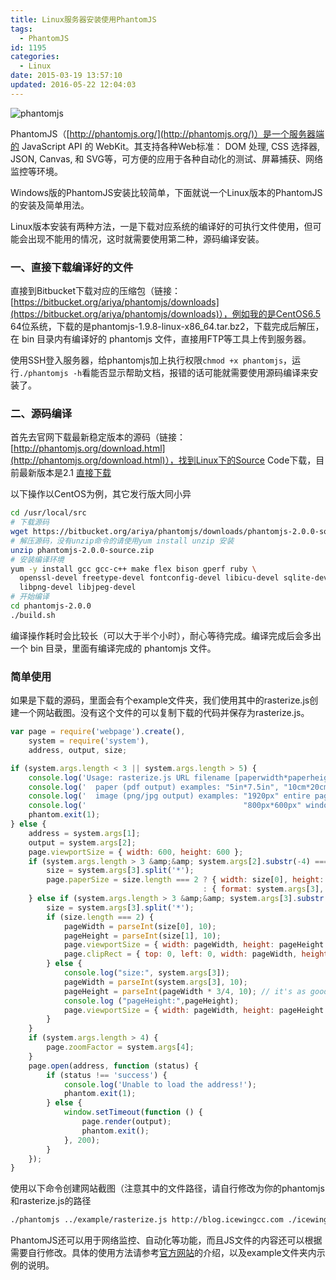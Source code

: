 ```yaml
---
title: Linux服务器安装使用PhantomJS
tags:
  - PhantomJS
id: 1195
categories:
  - Linux
date: 2015-03-19 13:57:10
updated: 2016-05-22 12:04:03
---
```


![phantomjs](https://cdn.icewing.cc/wp-content/uploads/2015/03/phantomjs.jpg)

PhantomJS（[http://phantomjs.org/](http://phantomjs.org/)）是一个服务器端的 JavaScript API 的 WebKit。其支持各种Web标准： DOM 处理, CSS 选择器, JSON, Canvas, 和 SVG等，可方便的应用于各种自动化的测试、屏幕捕获、网络监控等环境。

Windows版的PhantomJS安装比较简单，下面就说一个Linux版本的PhantomJS的安装及简单用法。

Linux版本安装有两种方法，一是下载对应系统的编译好的可执行文件使用，但可能会出现不能用的情况，这时就需要使用第二种，源码编译安装。

### 一、直接下载编译好的文件

直接到Bitbucket下载对应的压缩包（链接：[https://bitbucket.org/ariya/phantomjs/downloads](https://bitbucket.org/ariya/phantomjs/downloads)），例如我的是CentOS6.5 64位系统，下载的是phantomjs-1.9.8-linux-x86_64.tar.bz2，下载完成后解压，在 bin 目录内有编译好的 phantomjs 文件，直接用FTP等工具上传到服务器。

使用SSH登入服务器，给phantomjs加上执行权限`chmod +x phantomjs`，运行`./phantomjs -h`看能否显示帮助文档，报错的话可能就需要使用源码编译来安装了。

### 二、源码编译

首先去官网下载最新稳定版本的源码（链接：[http://phantomjs.org/download.html](http://phantomjs.org/download.html)），找到Linux下的Source Code下载，目前最新版本是2.1 [直接下载](https://bitbucket.org/ariya/phantomjs/downloads/phantomjs-2.1.1-linux-x86_64.tar.bz2)

以下操作以CentOS为例，其它发行版大同小异

```bash
cd /usr/local/src
# 下载源码
wget https://bitbucket.org/ariya/phantomjs/downloads/phantomjs-2.0.0-source.zip
# 解压源码，没有unzip命令的请使用yum install unzip 安装
unzip phantomjs-2.0.0-source.zip
# 安装编译环境
yum -y install gcc gcc-c++ make flex bison gperf ruby \
  openssl-devel freetype-devel fontconfig-devel libicu-devel sqlite-devel \
  libpng-devel libjpeg-devel
# 开始编译
cd phantomjs-2.0.0
./build.sh
```

编译操作耗时会比较长（可以大于半个小时），耐心等待完成。编译完成后会多出一个 bin 目录，里面有编译完成的 phantomjs 文件。

### 简单使用

如果是下载的源码，里面会有个example文件夹，我们使用其中的rasterize.js创建一个网站截图。没有这个文件的可以复制下载的代码并保存为rasterize.js。

```js
var page = require('webpage').create(),
    system = require('system'),
    address, output, size;

if (system.args.length < 3 || system.args.length > 5) {
    console.log('Usage: rasterize.js URL filename [paperwidth*paperheight|paperformat] [zoom]');
    console.log('  paper (pdf output) examples: "5in*7.5in", "10cm*20cm", "A4", "Letter"');
    console.log('  image (png/jpg output) examples: "1920px" entire page, window width 1920px');
    console.log('                                   "800px*600px" window, clipped to 800x600');
    phantom.exit(1);
} else {
    address = system.args[1];
    output = system.args[2];
    page.viewportSize = { width: 600, height: 600 };
    if (system.args.length > 3 &amp;&amp; system.args[2].substr(-4) === ".pdf") {
        size = system.args[3].split('*');
        page.paperSize = size.length === 2 ? { width: size[0], height: size[1], margin: '0px' }
                                           : { format: system.args[3], orientation: 'portrait', margin: '1cm' };
    } else if (system.args.length > 3 &amp;&amp; system.args[3].substr(-2) === "px") {
        size = system.args[3].split('*');
        if (size.length === 2) {
            pageWidth = parseInt(size[0], 10);
            pageHeight = parseInt(size[1], 10);
            page.viewportSize = { width: pageWidth, height: pageHeight };
            page.clipRect = { top: 0, left: 0, width: pageWidth, height: pageHeight };
        } else {
            console.log("size:", system.args[3]);
            pageWidth = parseInt(system.args[3], 10);
            pageHeight = parseInt(pageWidth * 3/4, 10); // it's as good an assumption as any
            console.log ("pageHeight:",pageHeight);
            page.viewportSize = { width: pageWidth, height: pageHeight };
        }
    }
    if (system.args.length > 4) {
        page.zoomFactor = system.args[4];
    }
    page.open(address, function (status) {
        if (status !== 'success') {
            console.log('Unable to load the address!');
            phantom.exit(1);
        } else {
            window.setTimeout(function () {
                page.render(output);
                phantom.exit();
            }, 200);
        }
    });
}
```

使用以下命令创建网站截图（注意其中的文件路径，请自行修改为你的phantomjs和rasterize.js的路径

```bash
./phantomjs ../example/rasterize.js http://blog.icewingcc.com ./icewingcc.png
```

PhantomJS还可以用于网络监控、自动化等功能，而且JS文件的内容还可以根据需要自行修改。具体的使用方法请参考[官方网站](http://phantomjs.org/api/)的介绍，以及example文件夹内示例的说明。
